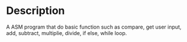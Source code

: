 # Description

A ASM program that do basic function such as compare, get user input, add, subtract, multiplie, divide, if else, while loop. 
